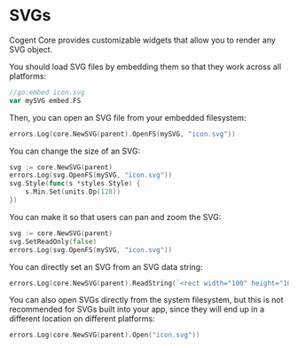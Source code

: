 # SVGs

Cogent Core provides customizable widgets that allow you to render any SVG object.

You should load SVG files by embedding them so that they work across all platforms:

```go
//go:embed icon.svg
var mySVG embed.FS
```

Then, you can open an SVG file from your embedded filesystem:

```Go
errors.Log(core.NewSVG(parent).OpenFS(mySVG, "icon.svg"))
```

You can change the size of an SVG:

```Go
svg := core.NewSVG(parent)
errors.Log(svg.OpenFS(mySVG, "icon.svg"))
svg.Style(func(s *styles.Style) {
    s.Min.Set(units.Dp(128))
})
```

You can make it so that users can pan and zoom the SVG:

```Go
svg := core.NewSVG(parent)
svg.SetReadOnly(false)
errors.Log(svg.OpenFS(mySVG, "icon.svg"))
```

You can directly set an SVG from an SVG data string:

```Go
errors.Log(core.NewSVG(parent).ReadString(`<rect width="100" height="100" fill="red"/>`))
```

You can also open SVGs directly from the system filesystem, but this is not recommended for SVGs built into your app, since they will end up in a different location on different platforms:

```go
errors.Log(core.NewSVG(parent).Open("icon.svg"))
```
